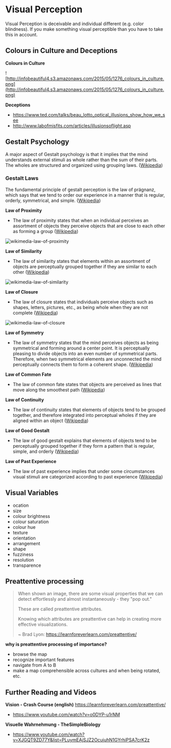 # Visual Perception

Visual Perception is deceivable and individual different (e.g. color blindness). If you make something visual perceptible than you have to take this in account. 

## Colours in Culture and Deceptions

**Colours in Culture**

![http://infobeautiful4.s3.amazonaws.com/2015/05/1276_colours_in_culture.png](http://infobeautiful4.s3.amazonaws.com/2015/05/1276_colours_in_culture.png)

**Deceptions**
- https://www.ted.com/talks/beau_lotto_optical_illusions_show_how_we_see
- http://www.labofmisfits.com/articles/illusionsoflight.asp


## Gestalt Psychology

A major aspect of Gestalt psychology is that it implies that the mind understands external stimuli as whole rather than the sum of their parts. The wholes are structured and organized using grouping laws. ([Wikipedia](https://en.wikipedia.org/wiki/Gestalt_psychology))


### Gestalt Laws

The fundamental principle of gestalt perception is the law of prägnanz, which says that we tend to order our experience in a manner that is regular, orderly, symmetrical, and simple. ([Wikipedia](https://en.wikipedia.org/wiki/Gestalt_psychology))

**Law of Proximity**
- The law of proximity states that when an individual perceives an assortment of objects they perceive objects that are close to each other as forming a group ([Wikipedia](https://en.wikipedia.org/wiki/Gestalt_psychology))

![wikimedia-law-of-proximity](https://upload.wikimedia.org/wikipedia/commons/2/22/Gestalt_proximity.svg)

**Law of Similarity**
- The law of similarity states that elements within an assortment of objects are perceptually grouped together if they are similar to each other ([Wikipedia](https://en.wikipedia.org/wiki/Gestalt_psychology))

![wikimedia-law-of-similarity](https://upload.wikimedia.org/wikipedia/commons/8/8f/Gestalt_similarity.svg)

**Law of Closure**
- The law of closure states that individuals perceive objects such as shapes, letters, pictures, etc., as being whole when they are not complete ([Wikipedia](https://en.wikipedia.org/wiki/Gestalt_psychology))

![wikimedia-law-of-closure](https://upload.wikimedia.org/wikipedia/commons/3/30/Gestalt_closure.svg)

**Law of Symmetry**
- The law of symmetry states that the mind perceives objects as being symmetrical and forming around a center point. It is perceptually pleasing to divide objects into an even number of symmetrical parts. Therefore, when two symmetrical elements are unconnected the mind perceptually connects them to form a coherent shape. ([Wikipedia](https://en.wikipedia.org/wiki/Gestalt_psychology))

**Law of Common Fate**
- The law of common fate states that objects are perceived as lines that move along the smoothest path ([Wikipedia](https://en.wikipedia.org/wiki/Gestalt_psychology))

**Law of Continuity**
- The law of continuity states that elements of objects tend to be grouped together, and therefore integrated into perceptual wholes if they are aligned within an object ([Wikipedia](https://en.wikipedia.org/wiki/Gestalt_psychology))

**Law of Good Gestalt**
- The law of good gestalt explains that elements of objects tend to be perceptually grouped together if they form a pattern that is regular, simple, and orderly ([Wikipedia](https://en.wikipedia.org/wiki/Gestalt_psychology))

**Law of Past Experience**
- The law of past experience implies that under some circumstances visual stimuli are categorized according to past experience ([Wikipedia](https://en.wikipedia.org/wiki/Gestalt_psychology))


## Visual Variables

- ocation
- size
- colour brightness
- colour saturation
- colour hue
- texture
- orientation
- arrangement
- shape
- fuzziness
- resolution
- transparence


## Preattentive processing

> When shown an image, there are some visual properties that we can detect effortlessly and almost instantaneously - they "pop out."
>
> These are called preattentive attributes.
>
> Knowing which attributes are preattentive can help in creating more effective visualizations. 
>
> ~ Brad Lyon: https://learnforeverlearn.com/preattentive/

**why is preattentive processing of importance?**
- browse the map
- recognize important features
- navigate from A to B
- make a map comprehensible across cultures and when being rotated, etc.


## Further Reading and Videos

**Vision - Crash Course (english)**
https://learnforeverlearn.com/preattentive/
- https://www.youtube.com/watch?v=o0DYP-u1rNM

**Visuelle Wahrnehmung - TheSimpleBiology**
- https://www.youtube.com/watch?v=XJGQT9ZD77Y&list=PLuymEAjSJZ2OcujuhN1GYrhiPSA7crK2z
